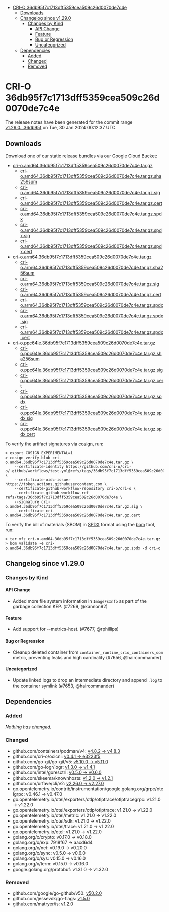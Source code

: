 - [CRI-O 36db95f7c1713dff5359cea509c26d0070de7c4e](#cri-o-36db95f7c1713dff5359cea509c26d0070de7c4e)
  - [Downloads](#downloads)
  - [Changelog since v1.29.0](#changelog-since-v1290)
    - [Changes by Kind](#changes-by-kind)
      - [API Change](#api-change)
      - [Feature](#feature)
      - [Bug or Regression](#bug-or-regression)
      - [Uncategorized](#uncategorized)
  - [Dependencies](#dependencies)
    - [Added](#added)
    - [Changed](#changed)
    - [Removed](#removed)

# CRI-O 36db95f7c1713dff5359cea509c26d0070de7c4e

The release notes have been generated for the commit range
[v1.29.0...36db95f](https://github.com/cri-o/cri-o/compare/v1.29.0...36db95f7c1713dff5359cea509c26d0070de7c4e) on Tue, 30 Jan 2024 00:12:37 UTC.

## Downloads

Download one of our static release bundles via our Google Cloud Bucket:

- [cri-o.amd64.36db95f7c1713dff5359cea509c26d0070de7c4e.tar.gz](https://storage.googleapis.com/cri-o/artifacts/cri-o.amd64.36db95f7c1713dff5359cea509c26d0070de7c4e.tar.gz)
  - [cri-o.amd64.36db95f7c1713dff5359cea509c26d0070de7c4e.tar.gz.sha256sum](https://storage.googleapis.com/cri-o/artifacts/cri-o.amd64.36db95f7c1713dff5359cea509c26d0070de7c4e.tar.gz.sha256sum)
  - [cri-o.amd64.36db95f7c1713dff5359cea509c26d0070de7c4e.tar.gz.sig](https://storage.googleapis.com/cri-o/artifacts/cri-o.amd64.36db95f7c1713dff5359cea509c26d0070de7c4e.tar.gz.sig)
  - [cri-o.amd64.36db95f7c1713dff5359cea509c26d0070de7c4e.tar.gz.cert](https://storage.googleapis.com/cri-o/artifacts/cri-o.amd64.36db95f7c1713dff5359cea509c26d0070de7c4e.tar.gz.cert)
  - [cri-o.amd64.36db95f7c1713dff5359cea509c26d0070de7c4e.tar.gz.spdx](https://storage.googleapis.com/cri-o/artifacts/cri-o.amd64.36db95f7c1713dff5359cea509c26d0070de7c4e.tar.gz.spdx)
  - [cri-o.amd64.36db95f7c1713dff5359cea509c26d0070de7c4e.tar.gz.spdx.sig](https://storage.googleapis.com/cri-o/artifacts/cri-o.amd64.36db95f7c1713dff5359cea509c26d0070de7c4e.tar.gz.spdx.sig)
  - [cri-o.amd64.36db95f7c1713dff5359cea509c26d0070de7c4e.tar.gz.spdx.cert](https://storage.googleapis.com/cri-o/artifacts/cri-o.amd64.36db95f7c1713dff5359cea509c26d0070de7c4e.tar.gz.spdx.cert)
- [cri-o.arm64.36db95f7c1713dff5359cea509c26d0070de7c4e.tar.gz](https://storage.googleapis.com/cri-o/artifacts/cri-o.arm64.36db95f7c1713dff5359cea509c26d0070de7c4e.tar.gz)
  - [cri-o.arm64.36db95f7c1713dff5359cea509c26d0070de7c4e.tar.gz.sha256sum](https://storage.googleapis.com/cri-o/artifacts/cri-o.arm64.36db95f7c1713dff5359cea509c26d0070de7c4e.tar.gz.sha256sum)
  - [cri-o.arm64.36db95f7c1713dff5359cea509c26d0070de7c4e.tar.gz.sig](https://storage.googleapis.com/cri-o/artifacts/cri-o.arm64.36db95f7c1713dff5359cea509c26d0070de7c4e.tar.gz.sig)
  - [cri-o.arm64.36db95f7c1713dff5359cea509c26d0070de7c4e.tar.gz.cert](https://storage.googleapis.com/cri-o/artifacts/cri-o.arm64.36db95f7c1713dff5359cea509c26d0070de7c4e.tar.gz.cert)
  - [cri-o.arm64.36db95f7c1713dff5359cea509c26d0070de7c4e.tar.gz.spdx](https://storage.googleapis.com/cri-o/artifacts/cri-o.arm64.36db95f7c1713dff5359cea509c26d0070de7c4e.tar.gz.spdx)
  - [cri-o.arm64.36db95f7c1713dff5359cea509c26d0070de7c4e.tar.gz.spdx.sig](https://storage.googleapis.com/cri-o/artifacts/cri-o.arm64.36db95f7c1713dff5359cea509c26d0070de7c4e.tar.gz.spdx.sig)
  - [cri-o.arm64.36db95f7c1713dff5359cea509c26d0070de7c4e.tar.gz.spdx.cert](https://storage.googleapis.com/cri-o/artifacts/cri-o.arm64.36db95f7c1713dff5359cea509c26d0070de7c4e.tar.gz.spdx.cert)
- [cri-o.ppc64le.36db95f7c1713dff5359cea509c26d0070de7c4e.tar.gz](https://storage.googleapis.com/cri-o/artifacts/cri-o.ppc64le.36db95f7c1713dff5359cea509c26d0070de7c4e.tar.gz)
  - [cri-o.ppc64le.36db95f7c1713dff5359cea509c26d0070de7c4e.tar.gz.sha256sum](https://storage.googleapis.com/cri-o/artifacts/cri-o.ppc64le.36db95f7c1713dff5359cea509c26d0070de7c4e.tar.gz.sha256sum)
  - [cri-o.ppc64le.36db95f7c1713dff5359cea509c26d0070de7c4e.tar.gz.sig](https://storage.googleapis.com/cri-o/artifacts/cri-o.ppc64le.36db95f7c1713dff5359cea509c26d0070de7c4e.tar.gz.sig)
  - [cri-o.ppc64le.36db95f7c1713dff5359cea509c26d0070de7c4e.tar.gz.cert](https://storage.googleapis.com/cri-o/artifacts/cri-o.ppc64le.36db95f7c1713dff5359cea509c26d0070de7c4e.tar.gz.cert)
  - [cri-o.ppc64le.36db95f7c1713dff5359cea509c26d0070de7c4e.tar.gz.spdx](https://storage.googleapis.com/cri-o/artifacts/cri-o.ppc64le.36db95f7c1713dff5359cea509c26d0070de7c4e.tar.gz.spdx)
  - [cri-o.ppc64le.36db95f7c1713dff5359cea509c26d0070de7c4e.tar.gz.spdx.sig](https://storage.googleapis.com/cri-o/artifacts/cri-o.ppc64le.36db95f7c1713dff5359cea509c26d0070de7c4e.tar.gz.spdx.sig)
  - [cri-o.ppc64le.36db95f7c1713dff5359cea509c26d0070de7c4e.tar.gz.spdx.cert](https://storage.googleapis.com/cri-o/artifacts/cri-o.ppc64le.36db95f7c1713dff5359cea509c26d0070de7c4e.tar.gz.spdx.cert)

To verify the artifact signatures via [cosign](https://github.com/sigstore/cosign), run:

```console
> export COSIGN_EXPERIMENTAL=1
> cosign verify-blob cri-o.amd64.36db95f7c1713dff5359cea509c26d0070de7c4e.tar.gz \
    --certificate-identity https://github.com/cri-o/cri-o/.github/workflows/test.yml@refs/tags/36db95f7c1713dff5359cea509c26d0070de7c4e \
    --certificate-oidc-issuer https://token.actions.githubusercontent.com \
    --certificate-github-workflow-repository cri-o/cri-o \
    --certificate-github-workflow-ref refs/tags/36db95f7c1713dff5359cea509c26d0070de7c4e \
    --signature cri-o.amd64.36db95f7c1713dff5359cea509c26d0070de7c4e.tar.gz.sig \
    --certificate cri-o.amd64.36db95f7c1713dff5359cea509c26d0070de7c4e.tar.gz.cert
```

To verify the bill of materials (SBOM) in [SPDX](https://spdx.org) format using the [bom](https://sigs.k8s.io/bom) tool, run:

```console
> tar xfz cri-o.amd64.36db95f7c1713dff5359cea509c26d0070de7c4e.tar.gz
> bom validate -e cri-o.amd64.36db95f7c1713dff5359cea509c26d0070de7c4e.tar.gz.spdx -d cri-o
```

## Changelog since v1.29.0

### Changes by Kind

#### API Change
 - Added more file system information in `ImageFsInfo` as part of the garbage collection KEP. (#7269, @kannon92)

#### Feature
 - Add support for --metrics-host. (#7677, @rphillips)

#### Bug or Regression
 - Cleanup deleted container from `container_runtime_crio_containers_oom` metric, preventing leaks and high cardinality (#7656, @haircommander)

#### Uncategorized
 - Update linked logs to drop an intermediate directory and append `.log` to the container symlink (#7653, @haircommander)

## Dependencies

### Added
_Nothing has changed._

### Changed
- github.com/containers/podman/v4: [v4.8.2 → v4.8.3](https://github.com/containers/podman/v4/compare/v4.8.2...v4.8.3)
- github.com/cri-o/ocicni: [v0.4.1 → e3223f5](https://github.com/cri-o/ocicni/compare/v0.4.1...e3223f5)
- github.com/go-git/go-git/v5: [v5.10.0 → v5.11.0](https://github.com/go-git/go-git/v5/compare/v5.10.0...v5.11.0)
- github.com/go-logr/logr: [v1.3.0 → v1.4.1](https://github.com/go-logr/logr/compare/v1.3.0...v1.4.1)
- github.com/intel/goresctrl: [v0.5.0 → v0.6.0](https://github.com/intel/goresctrl/compare/v0.5.0...v0.6.0)
- github.com/skeema/knownhosts: [v1.2.0 → v1.2.1](https://github.com/skeema/knownhosts/compare/v1.2.0...v1.2.1)
- github.com/urfave/cli/v2: [v2.26.0 → v2.27.0](https://github.com/urfave/cli/v2/compare/v2.26.0...v2.27.0)
- go.opentelemetry.io/contrib/instrumentation/google.golang.org/grpc/otelgrpc: v0.46.1 → v0.47.0
- go.opentelemetry.io/otel/exporters/otlp/otlptrace/otlptracegrpc: v1.21.0 → v1.22.0
- go.opentelemetry.io/otel/exporters/otlp/otlptrace: v1.21.0 → v1.22.0
- go.opentelemetry.io/otel/metric: v1.21.0 → v1.22.0
- go.opentelemetry.io/otel/sdk: v1.21.0 → v1.22.0
- go.opentelemetry.io/otel/trace: v1.21.0 → v1.22.0
- go.opentelemetry.io/otel: v1.21.0 → v1.22.0
- golang.org/x/crypto: v0.17.0 → v0.18.0
- golang.org/x/exp: 7918f67 → aacd6d4
- golang.org/x/net: v0.19.0 → v0.20.0
- golang.org/x/sync: v0.5.0 → v0.6.0
- golang.org/x/sys: v0.15.0 → v0.16.0
- golang.org/x/term: v0.15.0 → v0.16.0
- google.golang.org/protobuf: v1.31.0 → v1.32.0

### Removed
- github.com/google/go-github/v50: [v50.2.0](https://github.com/google/go-github/v50/tree/v50.2.0)
- github.com/jessevdk/go-flags: [v1.5.0](https://github.com/jessevdk/go-flags/tree/v1.5.0)
- github.com/matryer/is: [v1.2.0](https://github.com/matryer/is/tree/v1.2.0)
